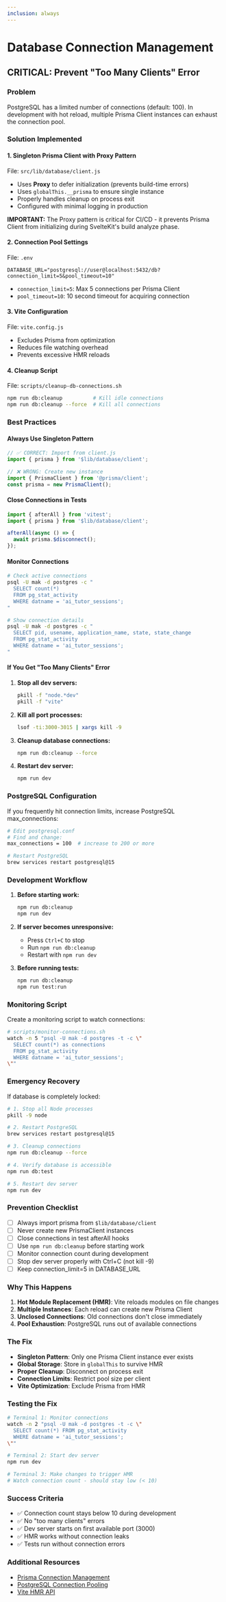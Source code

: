 ```yaml
---
inclusion: always
---
```


# Database Connection Management

## CRITICAL: Prevent "Too Many Clients" Error

### Problem

PostgreSQL has a limited number of connections (default: 100). In development with hot reload, multiple Prisma Client instances can exhaust the connection pool.

### Solution Implemented

#### 1. Singleton Prisma Client with Proxy Pattern

File: `src/lib/database/client.js`

- Uses **Proxy** to defer initialization (prevents build-time errors)
- Uses `globalThis.__prisma` to ensure single instance
- Properly handles cleanup on process exit
- Configured with minimal logging in production

**IMPORTANT:** The Proxy pattern is critical for CI/CD - it prevents Prisma Client from initializing during SvelteKit's build analyze phase.

#### 2. Connection Pool Settings

File: `.env`

```
DATABASE_URL="postgresql://user@localhost:5432/db?connection_limit=5&pool_timeout=10"
```

- `connection_limit=5`: Max 5 connections per Prisma Client
- `pool_timeout=10`: 10 second timeout for acquiring connection

#### 3. Vite Configuration

File: `vite.config.js`

- Excludes Prisma from optimization
- Reduces file watching overhead
- Prevents excessive HMR reloads

#### 4. Cleanup Script

File: `scripts/cleanup-db-connections.sh`

```bash
npm run db:cleanup          # Kill idle connections
npm run db:cleanup --force  # Kill all connections
```

### Best Practices

#### Always Use Singleton Pattern

```javascript
// ✅ CORRECT: Import from client.js
import { prisma } from '$lib/database/client';

// ❌ WRONG: Create new instance
import { PrismaClient } from '@prisma/client';
const prisma = new PrismaClient();
```

#### Close Connections in Tests

```javascript
import { afterAll } from 'vitest';
import { prisma } from '$lib/database/client';

afterAll(async () => {
  await prisma.$disconnect();
});
```

#### Monitor Connections

```bash
# Check active connections
psql -U mak -d postgres -c "
  SELECT count(*)
  FROM pg_stat_activity
  WHERE datname = 'ai_tutor_sessions';
"

# Show connection details
psql -U mak -d postgres -c "
  SELECT pid, usename, application_name, state, state_change
  FROM pg_stat_activity
  WHERE datname = 'ai_tutor_sessions';
"
```

#### If You Get "Too Many Clients" Error

1. **Stop all dev servers:**

   ```bash
   pkill -f "node.*dev"
   pkill -f "vite"
   ```

2. **Kill all port processes:**

   ```bash
   lsof -ti:3000-3015 | xargs kill -9
   ```

3. **Cleanup database connections:**

   ```bash
   npm run db:cleanup --force
   ```

4. **Restart dev server:**
   ```bash
   npm run dev
   ```

### PostgreSQL Configuration

If you frequently hit connection limits, increase PostgreSQL max_connections:

```bash
# Edit postgresql.conf
# Find and change:
max_connections = 100  # increase to 200 or more

# Restart PostgreSQL
brew services restart postgresql@15
```

### Development Workflow

1. **Before starting work:**

   ```bash
   npm run db:cleanup
   npm run dev
   ```

2. **If server becomes unresponsive:**
   - Press `Ctrl+C` to stop
   - Run `npm run db:cleanup`
   - Restart with `npm run dev`

3. **Before running tests:**
   ```bash
   npm run db:cleanup
   npm run test:run
   ```

### Monitoring Script

Create a monitoring script to watch connections:

```bash
# scripts/monitor-connections.sh
watch -n 5 "psql -U mak -d postgres -t -c \"
  SELECT count(*) as connections
  FROM pg_stat_activity
  WHERE datname = 'ai_tutor_sessions';
\""
```

### Emergency Recovery

If database is completely locked:

```bash
# 1. Stop all Node processes
pkill -9 node

# 2. Restart PostgreSQL
brew services restart postgresql@15

# 3. Cleanup connections
npm run db:cleanup --force

# 4. Verify database is accessible
npm run db:test

# 5. Restart dev server
npm run dev
```

### Prevention Checklist

- [ ] Always import prisma from `$lib/database/client`
- [ ] Never create new PrismaClient instances
- [ ] Close connections in test afterAll hooks
- [ ] Use `npm run db:cleanup` before starting work
- [ ] Monitor connection count during development
- [ ] Stop dev server properly with Ctrl+C (not kill -9)
- [ ] Keep connection_limit=5 in DATABASE_URL

### Why This Happens

1. **Hot Module Replacement (HMR)**: Vite reloads modules on file changes
2. **Multiple Instances**: Each reload can create new Prisma Client
3. **Unclosed Connections**: Old connections don't close immediately
4. **Pool Exhaustion**: PostgreSQL runs out of available connections

### The Fix

- **Singleton Pattern**: Only one Prisma Client instance ever exists
- **Global Storage**: Store in `globalThis` to survive HMR
- **Proper Cleanup**: Disconnect on process exit
- **Connection Limits**: Restrict pool size per client
- **Vite Optimization**: Exclude Prisma from HMR

### Testing the Fix

```bash
# Terminal 1: Monitor connections
watch -n 2 "psql -U mak -d postgres -t -c \"
  SELECT count(*) FROM pg_stat_activity
  WHERE datname = 'ai_tutor_sessions';
\""

# Terminal 2: Start dev server
npm run dev

# Terminal 3: Make changes to trigger HMR
# Watch connection count - should stay low (< 10)
```

### Success Criteria

- ✅ Connection count stays below 10 during development
- ✅ No "too many clients" errors
- ✅ Dev server starts on first available port (3000)
- ✅ HMR works without connection leaks
- ✅ Tests run without connection errors

### Additional Resources

- [Prisma Connection Management](https://www.prisma.io/docs/guides/performance-and-optimization/connection-management)
- [PostgreSQL Connection Pooling](https://www.postgresql.org/docs/current/runtime-config-connection.html)
- [Vite HMR API](https://vitejs.dev/guide/api-hmr.html)
